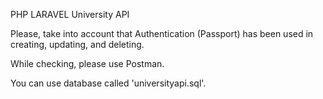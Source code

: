 PHP LARAVEL University API

Please, take into account that Authentication (Passport) has been used in creating, updating, and deleting.

While checking, please use Postman.

You can use database called 'universityapi.sql'.
